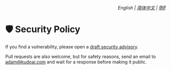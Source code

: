 <div align="right">
    <h6>
        <picture>
            <source type="image/svg+xml" media="(prefers-color-scheme: dark)" srcset="https://media.chatgptautorefresh.com/images/icons/earth/white/icon32.svg">
            <img height=14 src="https://media.chatgptautorefresh.com/images/icons/earth/black/icon32.svg">
        </picture>
        &nbsp;English |
        <a href="https://docs.chatgptautorefresh.com/zh-cn/SECURITY.md">简体中文</a> |
        <a href="https://docs.chatgptautorefresh.com/hi/SECURITY.md">हिंदी</a>
    </h6>
</div>

# 🛡️ Security Policy

If you find a vulnerability, please open a [draft security advisory](https://github.chatgptautorefresh.com/security/advisories/new).

Pull requests are also welcome, but for safety reasons, send an email to <adam@kudoai.com> and wait for a response before making it public.
